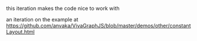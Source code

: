 this iteration makes the code nice to work with

an iteration on the example at https://github.com/anvaka/VivaGraphJS/blob/master/demos/other/constantLayout.html
